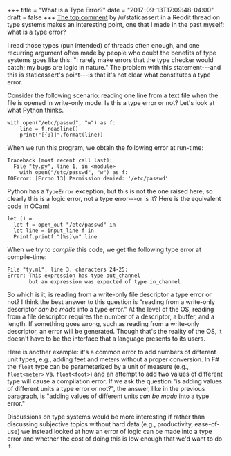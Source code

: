 +++
title = "What is a Type Error?"
date = "2017-09-13T17:09:48-04:00"
draft = false
+++
[The top comment](https://www.reddit.com/r/programming/comments/6zmgn7/static_vs_dynamic_languages_a_literature_review/dmwo1pl/) by /u/staticassert in a Reddit thread on type systems makes an interesting point, one that I made in the past myself: what is a type error?

I read those types (pun intended) of threads often enough, and one recurring argument often made by people who doubt the benefits of type systems goes like this: "I rarely make errors that the type checker would catch; my bugs are logic in nature."  The problem with this statement---and this is staticassert's point---is that it's not clear what constitutes a type error.

Consider the following scenario: reading one line from a text file when the file is opened in write-only mode.  Is this a type error or not?  Let's look at what Python thinks.

```
with open("/etc/passwd", "w") as f:
    line = f.readline()
    print("[{0}]".format(line))

```

When we run this program, we obtain the following error at run-time:

```
Traceback (most recent call last):
  File "ty.py", line 1, in <module>
    with open("/etc/passwd", "w") as f:
IOError: [Errno 13] Permission denied: '/etc/passwd'
```

Python has a `TypeError` exception, but this is not the one raised here, so clearly this is a logic error, not a type error---or is it?  Here is the equivalent code in OCaml:

```
let () =
  let f = open_out "/etc/passwd" in
  let line = input_line f in
  Printf.printf "[%s]\n" line
```

When we try to *compile* this code, we get the following type error at compile-time:

```
File "ty.ml", line 3, characters 24-25:
Error: This expression has type out_channel
       but an expression was expected of type in_channel
```

So which is it, is reading from a write-only file descriptor a type error or not?  I think the best answer to this question is "reading from a write-only descriptor *can be made* into a type error."  At the level of the OS, reading from a file descriptor requires the number of a descriptor, a buffer, and a length.  If something goes wrong, such as reading from a write-only descriptor, an error will be generated.  Though that's the reality of the OS, it doesn't have to be the interface that a language presents to its users.

Here is another example: it's a common error to add numbers of different unit types, e.g., adding feet and meters without a proper conversion.  In F# the `float` type can be parameterized by a unit of measure (e.g., `float<meter>` vs. `float<foot>`) and an attempt to add two values of different type will cause a compilation error.  If we ask the question "is adding values of different units a type error or not?", the answer, like in the previous paragraph, is "adding values of different units *can be made* into a type error."

Discussions on type systems would be more interesting if rather than discussing subjective topics without hard data (e.g., productivity, ease-of-use) we instead looked at how an error of logic can be made into a type error and whether the cost of doing this is low enough that we'd want to do it.
